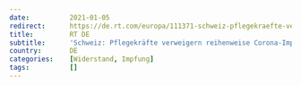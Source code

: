 ```yaml
---
date:          2021-01-05
redirect:      https://de.rt.com/europa/111371-schweiz-pflegekraefte-verweigern-reihenweise-impfung/
title:         RT DE
subtitle:      'Schweiz: Pflegekräfte verweigern reihenweise Corona-Impfung'
country:       DE
categories:    [Widerstand, Impfung]
tags:          []
---
```

